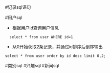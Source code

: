 #记录sql语句

#用户sql
  * 根据用户id查询用户信息
   ```
     select * from user WHERE id=1

   ```

  * 从0开始获取2条记录，并通过id排序后倒序输出
   ```
   select * from user order by id desc limit 0,2;

   ```

#类别sql
#兴趣sql
#新闻sql